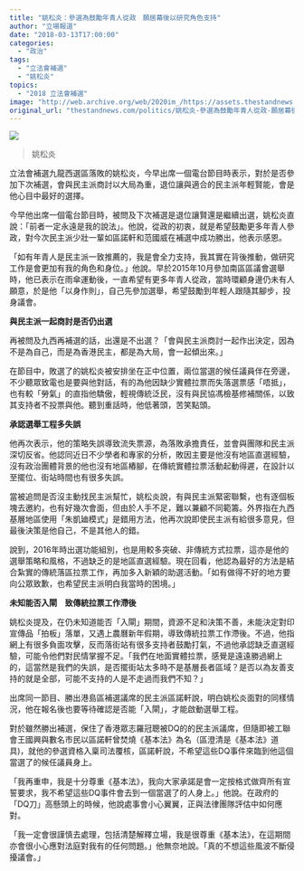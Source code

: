 ```yaml
---
title: "姚松炎：參選為鼓勵年青人從政　願居幕後以研究角色支持"
author: "立場報道"
date: "2018-03-13T17:00:00"
categories:
  - "政治"
tags:
  - "立法會補選"
  - "姚松炎"
topics:
  - "2018 立法會補選"
image: "http://web.archive.org/web/2020im_/https://assets.thestandnews.com/media/photos/29101067_10160227826585235_7289855606477815808_o_Qfjxb.png"
original_url: "thestandnews.com/politics/姚松炎-參選為鼓勵年青人從政-願居幕後以研究角色支持"
---
```

![](http://web.archive.org/web/2020im_/https://assets.thestandnews.com/media/photos/29101067_10160227826585235_7289855606477815808_o_Qfjxb.png)
> 姚松炎

立法會補選九龍西選區落敗的姚松炎，今早出席一個電台節目時表示，對於是否參加下次補選，會與民主派商討以大局為重，退位讓與適合的民主派年輕賢能，會是他心目中最好的選擇。

今早他出席一個電台節目時，被問及下次補選是退位讓賢還是繼續出選，姚松炎直說：「前者一定永遠是我的說法」。他說，從政的初衷，就是希望鼓勵更多年青人參政，對今次民主派少壯一輩如區諾軒和范國威在補選中成功勝出，他表示感恩。

「如有年青人是民主派一致推薦的，我是會全力支持，我其實在背後推動，做研究工作是會更加有我的角色和身位。」他說。早於2015年10月參加南區區議會選舉時，他已表示在雨傘運動後，一直希望有更多年青人從政，當時環顧身邊仍未有人願意，於是他「以身作則」，自己先參加選舉，希望鼓勵到年輕人跟隨其腳步，投身議會。

**與民主派一起商討是否仍出選**

再被問及九西再補選的話，出還是不出選？「會與民主派商討一起作出決定，因為不是為自己，而是為香港民主，都是為大局，會一起傾出來。」

在節目中，敗選了的姚松炎被安排坐在正中位置，兩位當選的候任議員伴在旁邊，不少聽眾致電也是要與他對話，有的為他因缺少實體拉票而失落選票感「唔抵」，也有較「勞氣」的直指他驕傲，輕視傳統泛民，沒有與民協馮檢基修補關係，以致其支持者不投票與他。聽到重話時，他低著頭，苦笑點頭。

**承認選舉工程多失誤**

他再次表示，他的策略失誤導致流失票源，為落敗承擔責任，並會與團隊和民主派深切反省。他認同近日不少學者和專家的分析，敗因主要是他沒有地區直選經驗，沒有政治團體背景的他也沒有地區樁腳，在傳統實體拉票活動起動得遲，在設計以至擺位、街站時間也有很多失誤。

當被追問是否沒主動找民主派幫忙，姚松炎說，有與民主派緊密聯繫，也有逐個板塊去邀約，也有好幾次會面，但由於人手不足，難以兼顧不同範籌。外界指在九西基層地區使用「朱凱廸模式」是錯用方法，他再次說即使民主派有給很多意見，但最後決策是他自己，不是其他人的錯。

說到，2016年時出選功能組別，也是用較多突破、非傳統方式拉票，這亦是他的選舉策略和風格，不過缺乏的是地區直選經驗。現在回看，他認為最好的方法是結合紮實的傳統落區拉票工作，再加多入新穎的助選活動。「如有做得不好的地方要向公眾致歉，也希望民主派明白我當時的困境。」

**未知能否入閘　致傳統拉票工作滯後**

姚松炎提及，在仍未知道能否「入閘」期間，資源不足和決策不善，未能決定對印宣傳品「拍板」落單，又遇上農曆新年假期，導致傳統拉票工作滯後。不過，他指網上有很多負面攻擊，反而落街站有很多支持者鼓勵打氣，不過他承認缺乏直選經驗，可能令他們對民情掌握不足。「我們在地面實體拉票，感覺是遠遠勝過網上的，這當然是我們的失誤，是否擺街站太多時不是基層長者區域？是否以為友善支持的就是全部，可能不支持的人是不走過而我們不知？」

出席同一節目、勝出港島區補選議席的民主派區諾軒說，明白姚松炎面對的同樣情況，他在報名後也要等待確認是否能「入閘」，才能啟動選舉工程。

對於雖然勝出補選，保住了香港眾志羅冠聰被DQ的的民主派議席，但隨即被工聯會王國興與數名市民以區諾軒曾焚燒《基本法》為名（區澄清是《基本法》道具)，就他的參選資格入稟司法覆核，區諾軒說，不希望這些DQ事件來臨到他這個當選了的候任議員身上。

「我再重申，我是十分尊重《基本法》，我向大家承諾是會一定按格式做齊所有宣誓要求，我不希望這些DQ事件會去到一個當選了的人身上。」他說。在政府的「DQ刀」高懸頭上的時候，他說處事會小心翼翼，正與法律團隊評估中如何應對。

「我一定會很謹慎去處理，包括清楚解釋立場，我是很尊重《基本法》，在這期間亦會很小心應對法庭對我有的任何問題。」他無奈地說。「真的不想這些風波不斷侵擾議會。」